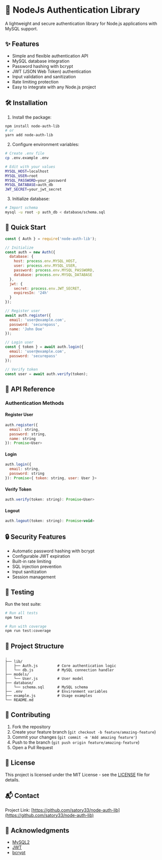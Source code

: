 # 🔐 NodeJs Authentication Library

A lightweight and secure authentication library for Node.js applications with MySQL support.

## ✨ Features

- Simple and flexible authentication API
- MySQL database integration
- Password hashing with bcrypt
- JWT (JSON Web Token) authentication
- Input validation and sanitization
- Rate limiting protection
- Easy to integrate with any Node.js project

## 🛠️ Installation

1. Install the package:
```bash
npm install node-auth-lib
# or
yarn add node-auth-lib
```

2. Configure environment variables:
```bash
# Create .env file
cp .env.example .env

# Edit with your values
MYSQL_HOST=localhost
MYSQL_USER=root
MYSQL_PASSWORD=your_password
MYSQL_DATABASE=auth_db
JWT_SECRET=your_jwt_secret
```

3. Initialize database:
```bash
# Import schema
mysql -u root -p auth_db < database/schema.sql
```

## 🚦 Quick Start

```javascript
const { Auth } = require('node-auth-lib');

// Initialize
const auth = new Auth({
  database: {
    host: process.env.MYSQL_HOST,
    user: process.env.MYSQL_USER,
    password: process.env.MYSQL_PASSWORD,
    database: process.env.MYSQL_DATABASE
  },
  jwt: {
    secret: process.env.JWT_SECRET,
    expiresIn: '24h'
  }
});

// Register user
await auth.register({
  email: 'user@example.com',
  password: 'securepass',
  name: 'John Doe'
});

// Login user
const { token } = await auth.login({
  email: 'user@example.com',
  password: 'securepass'
});

// Verify token
const user = await auth.verify(token);
```

## 📡 API Reference

### Authentication Methods

#### Register User
```javascript
auth.register({
  email: string,
  password: string,
  name: string
}): Promise<User>
```

#### Login
```javascript
auth.login({
  email: string,
  password: string
}): Promise<{ token: string, user: User }>
```

#### Verify Token
```javascript
auth.verify(token: string): Promise<User>
```

#### Logout
```javascript
auth.logout(token: string): Promise<void>
```

## 🔒 Security Features

- Automatic password hashing with bcrypt
- Configurable JWT expiration
- Built-in rate limiting
- SQL injection prevention
- Input sanitization
- Session management

## 🧪 Testing

Run the test suite:
```bash
# Run all tests
npm test

# Run with coverage
npm run test:coverage
```

## 📝 Project Structure

```
.
├── lib/
│   ├── Auth.js         # Core authentication logic
│   └── db.js           # MySQL connection handler
├── models/
│   └── User.js         # User model
├── database/
│   └── schema.sql      # MySQL schema
├── .env                # Environment variables
├── example.js          # Usage examples
└── README.md
```

## 🤝 Contributing

1. Fork the repository
2. Create your feature branch (`git checkout -b feature/amazing-feature`)
3. Commit your changes (`git commit -m 'Add amazing feature'`)
4. Push to the branch (`git push origin feature/amazing-feature`)
5. Open a Pull Request

## 📄 License

This project is licensed under the MIT License - see the [LICENSE](LICENSE) file for details.

## 📬 Contact

Project Link: [https://github.com/satory33/node-auth-lib](https://github.com/satory33/node-auth-lib)

## 🙏 Acknowledgments

- [MySQL2](https://github.com/sidorares/node-mysql2)
- [JWT](https://jwt.io/)
- [bcrypt](https://github.com/kelektiv/node.bcrypt.js)